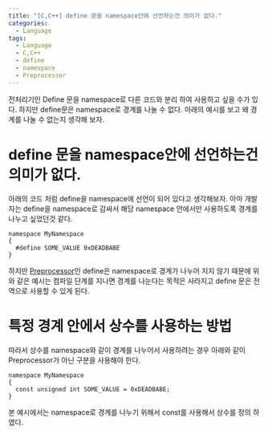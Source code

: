 ```yaml
---
title: "[C,C++] define 문을 namespace안에 선언하는건 의미가 없다."
categories:
  - Language
tags:
  - Language
  - C,C++
  - define
  - namespace
  - Preprocessor
---
```


전처리기인 Define 문을 namespace로 다른 코드와 분리 하여 사용하고 싶을 수가 있다. 하지만 define문은 namespace로 경계를 나눌 수 없다. 아래의 예시를 보고 왜 경계를 나눌 수 없는지 생각해 보자.

# define 문을 namespace안에 선언하는건 의미가 없다.

아래의 코드 처럼 define을 namespace에 선언이 되어 있다고 생각해보자. 아마 개발자는 define을 namespace로 감싸서 해당 namespace 안에서만 사용하도록 경계를 나누고 싶었던것 같다.
```
namespace MyNamespace
{
  #define SOME_VALUE 0xDEADBABE
}
```

하지만 [Preprocessor](https://en.wikipedia.org/wiki/C_preprocessor)인 define은 namespace로 경계가 나누어 지지 않기 때문에 위와 같은 예시는 컴파일 단계를 지나면 경계를 나눈다는 목적은 사라지고 define 문은 전역으로 사용할 수 있게 된다.

# 특정 경계 안에서 상수를 사용하는 방법

따라서 상수를 namespace와 같이 경계를 나누어서 사용하려는 경우 아래와 같이 Preprocessor가 아닌 구분을 사용해야 한다.

```
namespace MyNamespace
{
  const unsigned int SOME_VALUE = 0xDEADBABE;
}
```

본 예시에서는 namespace로 경계를 나누기 위해서 const를 사용해서 상수를 정의 하였다.
